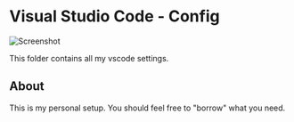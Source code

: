 Visual Studio Code - Config
===========================

![Screenshot](https://raw.githubusercontent.com/niklas-heer/dotfiles/master/.github/images/vscode_01.png)

This folder contains all my vscode settings.

## About

This is my personal setup. You should feel free to "borrow" what you need.
